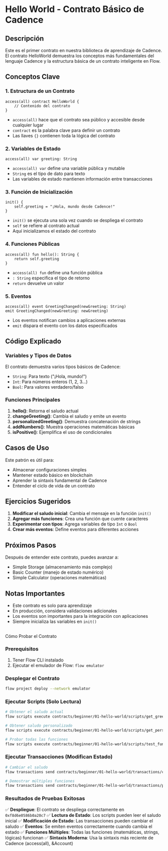 # Hello World - Contrato Básico de Cadence

## Descripción

Este es el primer contrato en nuestra biblioteca de aprendizaje de Cadence. El contrato HelloWorld demuestra los conceptos más fundamentales del lenguaje Cadence y la estructura básica de un contrato inteligente en Flow.

## Conceptos Clave

### 1. Estructura de un Contrato
```cadence
access(all) contract HelloWorld {
    // Contenido del contrato
}
```
- `access(all)` hace que el contrato sea público y accesible desde cualquier lugar
- `contract` es la palabra clave para definir un contrato
- Las llaves `{}` contienen toda la lógica del contrato

### 2. Variables de Estado
```cadence
access(all) var greeting: String
```
- `access(all) var` define una variable pública y mutable
- `String` es el tipo de dato para texto
- Las variables de estado mantienen información entre transacciones

### 3. Función de Inicialización
```cadence
init() {
    self.greeting = "¡Hola, mundo desde Cadence!"
}
```
- `init()` se ejecuta una sola vez cuando se despliega el contrato
- `self` se refiere al contrato actual
- Aquí inicializamos el estado del contrato

### 4. Funciones Públicas
```cadence
access(all) fun hello(): String {
    return self.greeting
}
```
- `access(all) fun` define una función pública
- `: String` especifica el tipo de retorno
- `return` devuelve un valor

### 5. Eventos
```cadence
access(all) event GreetingChanged(newGreeting: String)
emit GreetingChanged(newGreeting: newGreeting)
```
- Los eventos notifican cambios a aplicaciones externas
- `emit` dispara el evento con los datos especificados

## Código Explicado

### Variables y Tipos de Datos
El contrato demuestra varios tipos básicos de Cadence:
- `String`: Para texto ("¡Hola, mundo!")
- `Int`: Para números enteros (1, 2, 3...)
- `Bool`: Para valores verdadero/falso

### Funciones Principales

1. **hello()**: Retorna el saludo actual
2. **changeGreeting()**: Cambia el saludo y emite un evento
3. **personalizedGreeting()**: Demuestra concatenación de strings
4. **addNumbers()**: Muestra operaciones matemáticas básicas
5. **isPositive()**: Ejemplifica el uso de condicionales

## Casos de Uso

Este patrón es útil para:
- Almacenar configuraciones simples
- Mantener estado básico en blockchain
- Aprender la sintaxis fundamental de Cadence
- Entender el ciclo de vida de un contrato

## Ejercicios Sugeridos

1. **Modificar el saludo inicial**: Cambia el mensaje en la función `init()`
2. **Agregar más funciones**: Crea una función que cuente caracteres
3. **Experimentar con tipos**: Agrega variables de tipo `Int` o `Bool`
4. **Crear más eventos**: Define eventos para diferentes acciones

## Próximos Pasos

Después de entender este contrato, puedes avanzar a:
- Simple Storage (almacenamiento más complejo)
- Basic Counter (manejo de estado numérico)
- Simple Calculator (operaciones matemáticas)

## Notas Importantes

- Este contrato es solo para aprendizaje
- En producción, considera validaciones adicionales
- Los eventos son importantes para la integración con aplicaciones
- Siempre inicializa las variables en `init()`
## 
Cómo Probar el Contrato

### Prerequisitos
1. Tener Flow CLI instalado
2. Ejecutar el emulador de Flow: `flow emulator`

### Desplegar el Contrato
```bash
flow project deploy --network emulator
```

### Ejecutar Scripts (Solo Lectura)
```bash
# Obtener el saludo actual
flow scripts execute contracts/beginner/01-hello-world/scripts/get_greeting.cdc --network emulator

# Obtener saludo personalizado
flow scripts execute contracts/beginner/01-hello-world/scripts/get_personalized_greeting.cdc "TuNombre" --network emulator

# Probar todas las funciones
flow scripts execute contracts/beginner/01-hello-world/scripts/test_functions.cdc --network emulator
```

### Ejecutar Transacciones (Modifican Estado)
```bash
# Cambiar el saludo
flow transactions send contracts/beginner/01-hello-world/transactions/change_greeting.cdc "Nuevo saludo" --network emulator --signer emulator-account

# Demostrar múltiples funciones
flow transactions send contracts/beginner/01-hello-world/transactions/personalized_greeting.cdc "Usuario" --network emulator --signer emulator-account
```

### Resultados de Pruebas Exitosas

✅ **Despliegue**: El contrato se despliega correctamente en `0xf8d6e0586b0a20c7`
✅ **Lectura de Estado**: Los scripts pueden leer el saludo inicial
✅ **Modificación de Estado**: Las transacciones pueden cambiar el saludo
✅ **Eventos**: Se emiten eventos correctamente cuando cambia el estado
✅ **Funciones Múltiples**: Todas las funciones (matemáticas, strings, lógicas) funcionan
✅ **Sintaxis Moderna**: Usa la sintaxis más reciente de Cadence (access(all), &Account)